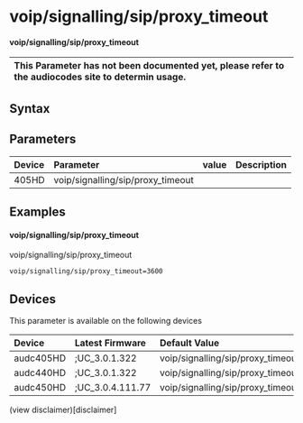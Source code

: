﻿---
description: voip/signalling/sip/proxy_timeout
search: false
---

# voip/signalling/sip/proxy_timeout

#### voip/signalling/sip/proxy_timeout


| This Parameter has not been documented yet, please refer to the audiocodes site to determin usage.  | 
| :--- |

## Syntax

## Parameters
|Device|Parameter|value|Description|
|:---|:---|:---|:---|
| 405HD | voip/signalling/sip/proxy_timeout |  |  |

## Examples
#### voip/signalling/sip/proxy_timeout

voip/signalling/sip/proxy_timeout

```
voip/signalling/sip/proxy_timeout=3600
```

## Devices
This parameter is available on the following devices

| Device | Latest Firmware | Default Value |
|:---|:---|:---|
| audc405HD | ;UC_3.0.1.322 | voip/signalling/sip/proxy_timeout=3600 
| audc440HD | ;UC_3.0.1.322 | voip/signalling/sip/proxy_timeout=3600 
| audc450HD | ;UC_3.0.4.111.77 | voip/signalling/sip/proxy_timeout=3600 

(view disclaimer)[disclaimer]
